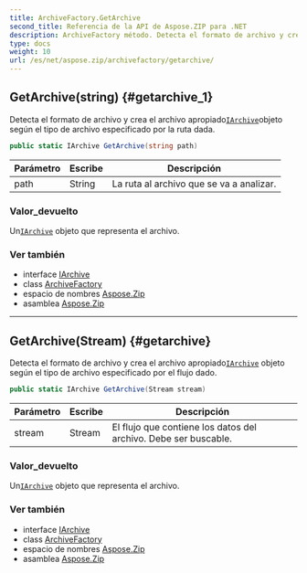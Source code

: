 ```yaml
---
title: ArchiveFactory.GetArchive
second_title: Referencia de la API de Aspose.ZIP para .NET
description: ArchiveFactory método. Detecta el formato de archivo y crea el archivo apropiadoIArchiveobjeto según el tipo de archivo especificado por la ruta dada.
type: docs
weight: 10
url: /es/net/aspose.zip/archivefactory/getarchive/
---
```

## GetArchive(string) {#getarchive_1}

Detecta el formato de archivo y crea el archivo apropiado[`IArchive`](../../iarchive/)objeto según el tipo de archivo especificado por la ruta dada.

```csharp
public static IArchive GetArchive(string path)
```

| Parámetro | Escribe | Descripción |
| --- | --- | --- |
| path | String | La ruta al archivo que se va a analizar. |

### Valor_devuelto

Un[`IArchive`](../../iarchive/) objeto que representa el archivo.

### Ver también

* interface [IArchive](../../iarchive/)
* class [ArchiveFactory](../)
* espacio de nombres [Aspose.Zip](../../archivefactory/)
* asamblea [Aspose.Zip](../../../)

---

## GetArchive(Stream) {#getarchive}

Detecta el formato de archivo y crea el archivo apropiado[`IArchive`](../../iarchive/) objeto según el tipo de archivo especificado por el flujo dado.

```csharp
public static IArchive GetArchive(Stream stream)
```

| Parámetro | Escribe | Descripción |
| --- | --- | --- |
| stream | Stream | El flujo que contiene los datos del archivo. Debe ser buscable. |

### Valor_devuelto

Un[`IArchive`](../../iarchive/) objeto que representa el archivo.

### Ver también

* interface [IArchive](../../iarchive/)
* class [ArchiveFactory](../)
* espacio de nombres [Aspose.Zip](../../archivefactory/)
* asamblea [Aspose.Zip](../../../)


